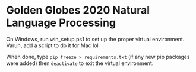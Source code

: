 # Golden Globes 2020 Natural Language Processing

On Windows, run win_setup.ps1 to set up the proper virtual environment.
Varun, add a script to do it for Mac lol

When done, type `pip freeze > requirements.txt` (if any new pip packages were added) then `deactivate` to exit the virtual environment.
